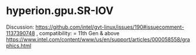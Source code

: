 # hyperion.gpu.SR-IOV
Discussion: https://github.com/intel/gvt-linux/issues/190#issuecomment-1137390748 , compatibility: = 11th Gen &amp; above https://www.intel.com/content/www/us/en/support/articles/000058558/graphics.html

